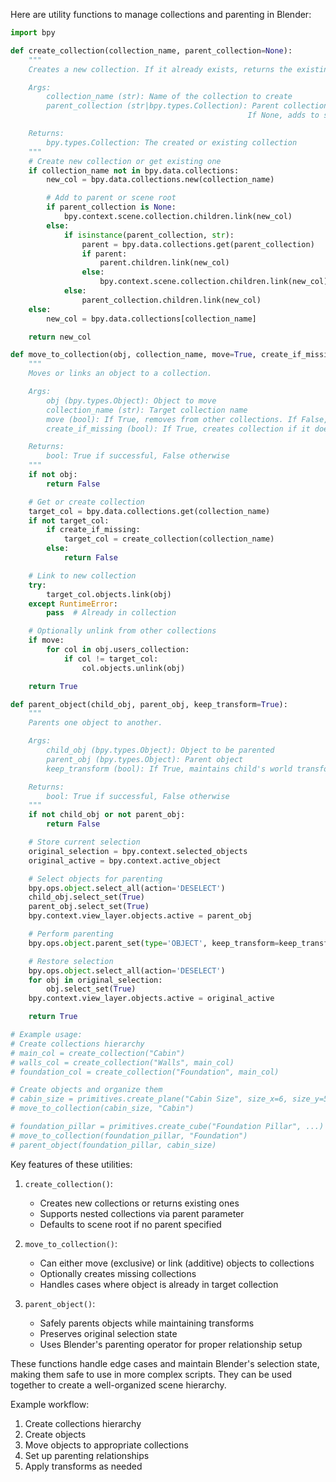 Here are utility functions to manage collections and parenting in Blender:

```python
import bpy

def create_collection(collection_name, parent_collection=None):
    """
    Creates a new collection. If it already exists, returns the existing one.

    Args:
        collection_name (str): Name of the collection to create
        parent_collection (str|bpy.types.Collection): Parent collection name or object.
                                                     If None, adds to scene root.

    Returns:
        bpy.types.Collection: The created or existing collection
    """
    # Create new collection or get existing one
    if collection_name not in bpy.data.collections:
        new_col = bpy.data.collections.new(collection_name)

        # Add to parent or scene root
        if parent_collection is None:
            bpy.context.scene.collection.children.link(new_col)
        else:
            if isinstance(parent_collection, str):
                parent = bpy.data.collections.get(parent_collection)
                if parent:
                    parent.children.link(new_col)
                else:
                    bpy.context.scene.collection.children.link(new_col)
            else:
                parent_collection.children.link(new_col)
    else:
        new_col = bpy.data.collections[collection_name]

    return new_col

def move_to_collection(obj, collection_name, move=True, create_if_missing=True):
    """
    Moves or links an object to a collection.

    Args:
        obj (bpy.types.Object): Object to move
        collection_name (str): Target collection name
        move (bool): If True, removes from other collections. If False, links while keeping existing.
        create_if_missing (bool): If True, creates collection if it doesn't exist

    Returns:
        bool: True if successful, False otherwise
    """
    if not obj:
        return False

    # Get or create collection
    target_col = bpy.data.collections.get(collection_name)
    if not target_col:
        if create_if_missing:
            target_col = create_collection(collection_name)
        else:
            return False

    # Link to new collection
    try:
        target_col.objects.link(obj)
    except RuntimeError:
        pass  # Already in collection

    # Optionally unlink from other collections
    if move:
        for col in obj.users_collection:
            if col != target_col:
                col.objects.unlink(obj)

    return True

def parent_object(child_obj, parent_obj, keep_transform=True):
    """
    Parents one object to another.

    Args:
        child_obj (bpy.types.Object): Object to be parented
        parent_obj (bpy.types.Object): Parent object
        keep_transform (bool): If True, maintains child's world transform

    Returns:
        bool: True if successful, False otherwise
    """
    if not child_obj or not parent_obj:
        return False

    # Store current selection
    original_selection = bpy.context.selected_objects
    original_active = bpy.context.active_object

    # Select objects for parenting
    bpy.ops.object.select_all(action='DESELECT')
    child_obj.select_set(True)
    parent_obj.select_set(True)
    bpy.context.view_layer.objects.active = parent_obj

    # Perform parenting
    bpy.ops.object.parent_set(type='OBJECT', keep_transform=keep_transform)

    # Restore selection
    bpy.ops.object.select_all(action='DESELECT')
    for obj in original_selection:
        obj.select_set(True)
    bpy.context.view_layer.objects.active = original_active

    return True

# Example usage:
# Create collections hierarchy
# main_col = create_collection("Cabin")
# walls_col = create_collection("Walls", main_col)
# foundation_col = create_collection("Foundation", main_col)

# Create objects and organize them
# cabin_size = primitives.create_plane("Cabin Size", size_x=6, size_y=5)
# move_to_collection(cabin_size, "Cabin")

# foundation_pillar = primitives.create_cube("Foundation Pillar", ...)
# move_to_collection(foundation_pillar, "Foundation")
# parent_object(foundation_pillar, cabin_size)
```

Key features of these utilities:

1. `create_collection()`:

   - Creates new collections or returns existing ones
   - Supports nested collections via parent parameter
   - Defaults to scene root if no parent specified

2. `move_to_collection()`:

   - Can either move (exclusive) or link (additive) objects to collections
   - Optionally creates missing collections
   - Handles cases where object is already in target collection

3. `parent_object()`:
   - Safely parents objects while maintaining transforms
   - Preserves original selection state
   - Uses Blender's parenting operator for proper relationship setup

These functions handle edge cases and maintain Blender's selection state, making them safe to use in more complex scripts. They can be used together to create a well-organized scene hierarchy.

Example workflow:

1. Create collections hierarchy
2. Create objects
3. Move objects to appropriate collections
4. Set up parenting relationships
5. Apply transforms as needed
